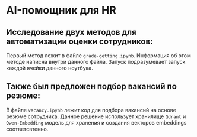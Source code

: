 # AI-помощник для HR

## Исследование двух методов для автоматизации оценки сотрудников:

Первый метод лежит в файле `grade-getting.ipynb`. Информация об этом методе написна внутри данного файла. Запуск подразумевает запуск каждой ячейки данного ноутбука.













## Также был предложен подбор вакансий по резюме:

В файле `vacancy.ipynb` лежит код для подбора вакансий на основе резюме сотрудника. Данное решение использует хранилище `Qdrant` и `Qwen-Embedding` модель для хранения и создания векторов embeddings соответсвтенно.
